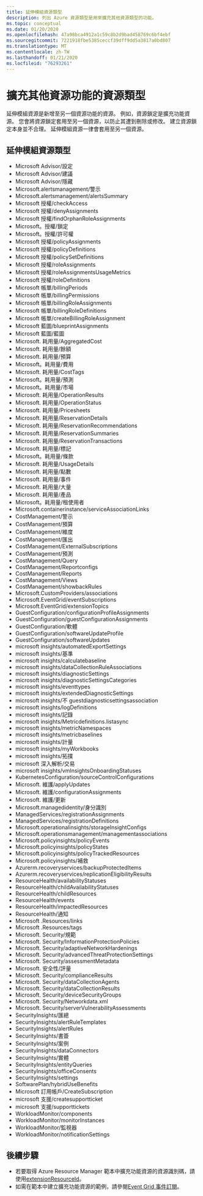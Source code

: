 ```yaml
---
title: 延伸模組資源類型
description: 列出 Azure 資源類型是用來擴充其他資源類型的功能。
ms.topic: conceptual
ms.date: 01/20/2020
ms.openlocfilehash: 47a98bca4912a1c59c8b2d9bad458769c6bf4ebf
ms.sourcegitcommit: 7221918fbe5385ceccf39dff9dd5a3817a0bd807
ms.translationtype: MT
ms.contentlocale: zh-TW
ms.lasthandoff: 01/21/2020
ms.locfileid: "76293261"
---
```

# <a name="resource-types-that-extend-capabilities-of-other-resources"></a>擴充其他資源功能的資源類型

延伸模組資源是新增至另一個資源功能的資源。 例如，資源鎖定是擴充功能資源。 您會將資源鎖定套用至另一個資源，以防止其遭到刪除或修改。 建立資源鎖定本身並不合理。 延伸模組資源一律會套用至另一個資源。

## <a name="extension-resource-types"></a>延伸模組資源類型

- Microsoft Advisor/設定
- Microsoft Advisor/建議
- Microsoft Advisor/隱藏
- Microsoft.alertsmanagement/警示
- Microsoft.alertsmanagement/alertsSummary
- Microsoft 授權/checkAccess
- Microsoft 授權/denyAssignments
- Microsoft 授權/findOrphanRoleAssignments
- Microsoft。授權/鎖定
- Microsoft。授權/許可權
- Microsoft 授權/policyAssignments
- Microsoft 授權/policyDefinitions
- Microsoft 授權/policySetDefinitions
- Microsoft 授權/roleAssignments
- Microsoft 授權/roleAssignmentsUsageMetrics
- Microsoft 授權/roleDefinitions
- Microsoft 帳單/billingPeriods
- Microsoft 帳單/billingPermissions
- Microsoft 帳單/billingRoleAssignments
- Microsoft 帳單/billingRoleDefinitions
- Microsoft 帳單/createBillingRoleAssignment
- Microsoft 藍圖/blueprintAssignments
- Microsoft 藍圖/藍圖
- Microsoft. 耗用量/AggregatedCost
- Microsoft. 耗用量/餘額
- Microsoft. 耗用量/預算
- Microsoft。耗用量/費用
- Microsoft. 耗用量/CostTags
- Microsoft。耗用量/預測
- Microsoft。耗用量/市場
- Microsoft. 耗用量/OperationResults
- Microsoft. 耗用量/OperationStatus
- Microsoft. 耗用量/Pricesheets
- Microsoft. 耗用量/ReservationDetails
- Microsoft. 耗用量/ReservationRecommendations
- Microsoft. 耗用量/ReservationSummaries
- Microsoft. 耗用量/ReservationTransactions
- Microsoft. 耗用量/標記
- Microsoft。耗用量/條款
- Microsoft. 耗用量/UsageDetails
- Microsoft. 耗用量/點數
- Microsoft. 耗用量/事件
- Microsoft. 耗用量/大量
- Microsoft. 耗用量/產品
- Microsoft。耗用量/租使用者
- Microsoft.containerinstance/serviceAssociationLinks
- CostManagement/警示
- CostManagement/預算
- CostManagement/維度
- CostManagement/匯出
- CostManagement/ExternalSubscriptions
- CostManagement/預測
- CostManagement/Query
- CostManagement/Reportconfigs
- CostManagement/Reports
- CostManagement/Views
- CostManagement/showbackRules
- Microsoft.CustomProviders/associations
- Microsoft.EventGrid/eventSubscriptions
- Microsoft.EventGrid/extensionTopics
- GuestConfiguration/configurationProfileAssignments
- GuestConfiguration/guestConfigurationAssignments
- GuestConfiguration/軟體
- GuestConfiguration/softwareUpdateProfile
- GuestConfiguration/softwareUpdates
- microsoft insights/automatedExportSettings
- microsoft insights/基準
- microsoft insights/calculatebaseline
- microsoft insights/dataCollectionRuleAssociations
- microsoft insights/diagnosticSettings
- microsoft insights/diagnosticSettingsCategories
- microsoft insights/eventtypes
- microsoft insights/extendedDiagnosticSettings
- microsoft insights/不 guestdiagnosticsettingsassociation
- microsoft insights/logDefinitions
- microsoft insights/記錄
- microsoft insights/Metricdefinitions.listasync
- microsoft insights/metricNamespaces
- microsoft insights/metricbaselines
- microsoft insights/計量
- microsoft insights/myWorkbooks
- microsoft insights/拓撲
- microsoft 深入解析/交易
- microsoft insights/vmInsightsOnboardingStatuses
- KubernetesConfiguration/sourceControlConfigurations
- Microsoft. 維護/applyUpdates
- Microsoft. 維護/configurationAssignments
- Microsoft. 維護/更新
- Microsoft.managedidentity/身分識別
- ManagedServices/registrationAssignments
- ManagedServices/registrationDefinitions
- Microsoft.operationalinsights/storageInsightConfigs
- Microsoft.operationsmanagement/managementassociations
- Microsoft.policyinsights/policyEvents
- Microsoft.policyinsights/policyStates
- Microsoft.policyinsights/policyTrackedResources
- Microsoft.policyinsights/補救
- Azurerm.recoveryservices/backupProtectedItems
- Azurerm.recoveryservices/replicationEligibilityResults  
- ResourceHealth/availabilityStatuses
- ResourceHealth/childAvailabilityStatuses
- ResourceHealth/childResources
- ResourceHealth/events
- ResourceHealth/impactedResources
- ResourceHealth/通知
- Microsoft .Resources/links
- Microsoft .Resources/tags
- Microsoft. Security/規範
- Microsoft. Security/InformationProtectionPolicies
- Microsoft. Security/adaptiveNetworkHardenings
- Microsoft. Security/advancedThreatProtectionSettings
- Microsoft. Security/assessmentMetadata
- Microsoft. 安全性/評量
- Microsoft. Security/complianceResults
- Microsoft. Security/dataCollectionAgents
- Microsoft. Security/dataCollectionResults
- Microsoft. Security/deviceSecurityGroups
- Microsoft. Security/Networkdata.xml
- Microsoft. Security/serverVulnerabilityAssessments
- SecurityInsights/匯總
- SecurityInsights/alertRuleTemplates
- SecurityInsights/alertRules
- SecurityInsights/書簽
- SecurityInsights/案例
- SecurityInsights/dataConnectors
- SecurityInsights/實體
- SecurityInsights/entityQueries
- SecurityInsights/officeConsents
- SecurityInsights/settings
- SoftwarePlan/hybridUseBenefits
- Microsoft 訂用帳戶/CreateSubscription
- microsoft 支援/createsupportticket
- microsoft 支援/supporttickets
- WorkloadMonitor/components
- WorkloadMonitor/monitorInstances
- WorkloadMonitor/監視器
- WorkloadMonitor/notificationSettings

## <a name="next-steps"></a>後續步驟

- 若要取得 Azure Resource Manager 範本中擴充功能資源的資源識別碼，請使用[extensionResourceId](template-functions-resource.md#extensionresourceid)。
- 如需在範本中建立擴充功能資源的範例，請參閱[Event Grid 事件訂閱](/azure/templates/microsoft.eventgrid/2019-06-01/eventsubscriptions)。

